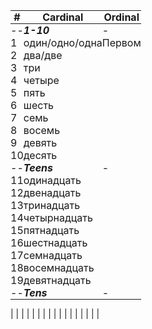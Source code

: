 <style>
table, th, td {
    padding: 0px;
    margin: 0px;
    text-
}
</style>


| # | Cardinal | Ordinal |
|-|-|-|
| -- | ***1-10*** | - |
| 1 | один/одно/одна | Первом
| 2 | два/две
| 3 | три
| 4 | четыре
| 5 | пять
| 6 | шесть
| 7 | семь
| 8 | восемь
| 9 | девять
| 10 | десять
| -- | ***Teens*** | - |
| 11 | одинадцать
| 12 | двенадцать
| 13 | тринадцать
| 14 | четырнадцать
| 15 | пятнадцать
| 16 | шестнадцать
| 17 | семнадцать
| 18 | восемнадцать
| 19 | девятнадцать
| -- | ***Tens*** | - |
|
|
|
|
|
|
|
|
|
|
|
|
|
|
|
|
|
